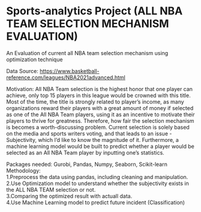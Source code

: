 # Sports-analytics Project (ALL NBA TEAM SELECTION MECHANISM EVALUATION)
An Evaluation of current all NBA team selection mechanism using optimization technique

Data Source: https://www.basketball-reference.com/leagues/NBA2021advanced.html

Motivation:
All NBA Team selection is the highest honor that one player can achieve, only top 15 players in this league would be crowned with this title. Most of the time, the title is strongly related to player’s income, as many organizations reward their players with a great amount of money if selected as one of the All NBA Team players, using it as an incentive to motivate their players to thrive for greatness. Therefore, how fair the selection mechanism is becomes a worth-discussing problem. Current selection is solely based on the media and sports writers voting, and that leads to an issue - Subjectivity, which I’d like to know the magnitude of it. Furthermore, a machine learning model would be built to predict whether a player would be selected as an All NBA Team player by inputting one’s statistics.<br>

Packages needed: Gurobi, Pandas, Numpy, Seaborn, Scikit-learn <br>
Methodology: <br>
1.Preprocess the data using pandas, including cleaning and manipulation.<br> 
2.Use Optimization model to understand whether the subjectivity exists in the ALL NBA TEAM selection or not.<br>
3.Comparing the optimized result with actuall data. <br>
4.Use Machine Learning model to predict future incident (Classification) <br>
